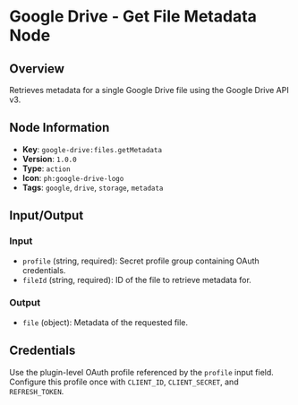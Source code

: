 # Google Drive - Get File Metadata Node

## Overview
Retrieves metadata for a single Google Drive file using the Google Drive API v3.

## Node Information
- **Key**: `google-drive:files.getMetadata`
- **Version**: `1.0.0`
- **Type**: `action`
- **Icon**: `ph:google-drive-logo`
- **Tags**: `google`, `drive`, `storage`, `metadata`

## Input/Output
### Input
- `profile` (string, required): Secret profile group containing OAuth credentials.
- `fileId` (string, required): ID of the file to retrieve metadata for.

### Output
- `file` (object): Metadata of the requested file.

## Credentials
Use the plugin-level OAuth profile referenced by the `profile` input field. Configure this profile once with `CLIENT_ID`, `CLIENT_SECRET`, and `REFRESH_TOKEN`.

